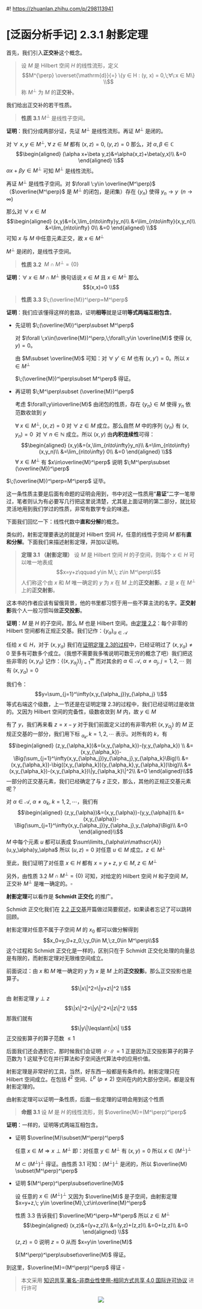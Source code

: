 #! https://zhuanlan.zhihu.com/p/298113941
# [泛函分析手记] 2.3.1 射影定理

首先，我们引入**正交补**这个概念。
> 设 $M$ 是 $\mathrm{Hilbert}$ 空间 $H$ 的线性流形，定义
> $$M^{\perp} \overset{\mathrm{d}}{=} \{y ∈ H : (y, x) = 0,\;∀\:x ∈ M\} \\$$
> 称 $M^⊥$ 为 $M$ 的**正交补**。

我们给出正交补的若干性质。

> **性质 3.1** $M^\perp$ 是线性子空间。

**证明**：我们分成两部分证，先证 $M^\perp$ 是线性流形。再证 $M^\perp$ 是闭的。

对 $\forall\:x,y\in M^\perp,\;\forall\:z\in M$ 都有 $(x,z)=0,\;(y,z)=0$ 那么，对 $\alpha,\beta\in\mathbb{C}$
$$\begin{aligned}
(\alpha x+\beta y,z)&=\alpha(x,z)+\beta(y,x)\\
&=0
\end{aligned} \\$$
$\alpha x+\beta y\in M^\perp$ 可知 $M^\perp$ 是线性流形。

再证 $M^\perp$ 是线性子空间。对 $\forall \:y\in \overline{M^\perp}$ （$\overline{M^\perp}$ 是 $M^\perp$ 的闭包，是闭集）存在 $\{y_n\}$ 使得 $y_n\to y\;\;(n\to\infty)$

那么对 $\forall \;x\in M$
$$\begin{aligned}
(x,y)&=(x,\lim_{n\to\infty}y_n)\\
&=\lim_{n\to\infty}(x,y_n)\\
&=\lim_{n\to\infty} 0\\
&=0
\end{aligned} \\$$
可知 $x$ 与 $M$ 中任意元素正交，故 $x\in M^\perp$

$M^\perp$ 是闭的，是线性子空间。

> **性质 3.2** $\;M\cap M^\perp=\{0\}$

**证明**：$\forall \;x\in M\cap M^\perp$ 换句话说 $x\in M$ 且 $x\in M^\perp$ 那么
$$(x,x)=0 \\$$

> **性质 3.3** $\;(\overline{M})^\perp=M^\perp$

**证明**：我们应该懂得这样的套路，证明**相等**就是证明**等式两端互相包含**。

- 先证明 $\;(\overline{M})^\perp\subset M^\perp$
  
  对 $\forall \;x\in(\overline{M})^\perp,\;\forall\;y\in \overline{M}$ 使得 $(x,y)=0$。
  
  由 $M\subset \overline{M}$ 可知：对 $\forall\;y'\in M$ 也有 $(x,y')=0$。所以 $x\in M^\perp$

  $\;(\overline{M})^\perp\subset M^\perp$ 得证。
- 再证明 $\;M^\perp\subset (\overline{M})^\perp$
  
  考虑 $\forall\;y\in\overline{M}$ 由闭包的性质，存在 $\{y_n\}\in M$ 使得 $y_n$ 依范数收敛到 $y$

  $\forall\;x\in M^\perp,\;(x,z)=0$ 对 $\forall\;z\in M$ 成立。那么自然 $M$ 中的序列 $\{y_n\}$ 有 $(x,y_n)=0\;$ 对  $\forall\;n\in \mathbb{N}$ 成立。所以 $(x,y)$ 由**内积连续性**可得：
  $$\begin{aligned}
  (x,y)&=(x,\lim_{n\to\infty}y_n)\\
  &=\lim_{n\to\infty}(x,y_n)\\
  &=\lim_{n\to\infty} 0\\
  &=0
  \end{aligned} \\$$
  $\forall\;x \in M^\perp$ 有 $x\in\overline{M}^\perp$ 说明 $\;M^\perp\subset (\overline{M})^\perp$

$\;(\overline{M})^\perp=M^\perp$ 证毕。

这一条性质主要是后面有命题的证明会用到，书中对这一性质用“**易证**”二字一笔带过，笔者则认为有必要写几行把这里说清楚，尤其是上面证明的第二部分，就比较灵活地用到我们学过的性质，非常有数学专业的味道。

下面我们回忆一下：线性代数中**直和分解**的概念。


类似的，射影定理要表达的就是对 $\mathrm{Hilbert}$ 空间 $H$，任意的线性子空间 $M$ 都有**直和分解**。下面我们来描述射影定理，并加以证明。

> **定理 3.1 （射影定理）** 设 $M$ 是 $\mathrm{Hilbert}$ 空间 $H$ 的子空间，则每个 $x\in H$ 可以唯一地表成
> $$x=y+z\qquad y\in M,\; z\in M^\perp\\$$
> 人们称这个由 $x$ 和 $M$ 唯一确定的 $y$ 为 $x$ 在 $M$ 上的**正交射影**。$z$ 是 $x$ 在 $M^\perp$ 上的**正交射影**。

这本书的作者应该有留俄背景，他的书里都习惯于用一些不算主流的名字。**正交射影**我个人一般习惯叫做**正交投影**。

**证明**：$M$ 是 $H$ 的子空间，那么 $M$ 也是 $\mathrm{Hilbert}$ 空间。由[定理 2.2](https://zhuanlan.zhihu.com/p/282852669)：每个非零的 $\mathrm{Hilbert}$ 空间都有正规正交基。我们记作：$\{y_\alpha\}_{\alpha\in\mathscr{A}}$ 

任给 $x\in H$，对于 $(x,y_\alpha)$ 我们在[证明定理 2.3的过程](https://zhuanlan.zhihu.com/p/282852669)中，已经证明过了 $(x,y_\alpha)\not = 0$ 至多有可数多个成立。（我想不需要我多嘴说明可数无穷的概念了吧）我们把这些非零的 $(x,y_\alpha)$ 记作：$\{(x,y_{\alpha_j})\}_{j=1}^\infty$ 而对其余的 $\alpha\in\mathscr{A},\:\alpha\not = \alpha_j,\;j=1,2,\cdots$ 则有 $(x,y_\alpha)=0$

我们令：
$$y=\sum_{j=1}^\infty(x,y_{\alpha_j})y_{\alpha_j} \\$$
等式右端这个级数，上一节还是在证明定理 2.3的过程中，我们已经证明过是收敛的。又因为 $\mathrm{Hilbert}$ 空间的完备性，级数收敛到 $M$ 内，故 $y\in M$

有了 $y$，我们再来看 $z=x-y$ 对于我们前面定义过的有非零内积 $(x,y_{\alpha_j})$ 的 $M$ 正规正交基的一部分，我们用下标 $_{\alpha_k},k=1,2,\cdots$ 表示。对所有的 $k$，有
$$\begin{aligned}
(z,y_{\alpha_k})&=(x,y_{\alpha_k})-(y,y_{\alpha_k}) \\
&=(x,y_{\alpha_k})-\Big(\sum_{j=1}^\infty(x,y_{\alpha_j})y_{\alpha_j},y_{\alpha_k}\Big)\\
&=(x,y_{\alpha_k})-\big((x,y_{\alpha_k})(y_{\alpha_k},y_{\alpha_k})\big)\\
&=(x,y_{\alpha_k})-(x,y_{\alpha_k})\|y_{\alpha_k}\|^2\\
&=0
\end{aligned}\\$$
一部分的正交基元素，我们已经确定了与 $z$ 正交，那么，其他的正规正交基元素呢？

对 $\alpha\in\mathscr{A},\:\alpha\not = \alpha_k,\;k=1,2,\cdots$，我们有
$$\begin{aligned}
(z,y_{\alpha})&=(x,y_{\alpha})-(y,y_{\alpha})\\
&=(x,y_{\alpha})-\Big(\sum_{j=1}^\infty(x,y_{\alpha_j})y_{\alpha_j},y_{\alpha}\Big)\\
&=0
\end{aligned}\\$$
$M$ 中每个元素 $u$ 都可以表成 $\sum\limits_{\alpha\in\mathscr{A}}(u,y_\alpha)y_\alpha$ 所以 $(u,z)=0$ 对任意 $u\in M$ 成立。$z\in M^\perp$

至此，我们证明了对任意 $x\in H$ 都有 $x=y+z,\;y\in M,\;z\in M^\perp$

另外，由性质 3.2 $M\cap M^\perp=\{0\}$ 可知，对给定的 $\mathrm{Hilbert}$ 空间 $H$ 和子空间 $M$，正交补 $M^\perp$ 是唯一确定的。$\square$

**射影定理**可以看作是 **$\mathrm{Schmidt}$ 正交化** 的推广。

$\mathrm{Schmidt}$ 正交化我们在 [2.2 正交基](https://zhuanlan.zhihu.com/p/282852669)开篇做过简要叙述，如果读者忘记了可以跳转回顾。

射影定理对任意不属于子空间 $M$ 的 $x_0$ 都可以做分解得到
$$x_0=y_0+z_0,\;y_0\in M,\;z_0\in M^\perp\\$$
这个过程和 $\mathrm{Schmidt}$ 正交化是一样的，区别只在于 $\mathrm{Schmidt}$ 正交化处理的向量总是有限的，而射影定理对无限维空间成立。

前面说过：由 $x$ 和 $M$ 唯一确定的 $y$ 为 $x$ 是 $M$ 上的**正交投影**。那么正交投影也是算子。
$$\|x\|^2=\|y+z\|^2 \\$$
由 射影定理 $y\perp z$
$$\|x\|^2=\|y\|^2+\|z\|^2 \\$$
那我们就有
$$\|y\|\leqslant\|x\| \\$$
正交投影算子的算子范数 $\leqslant 1$ 

后面我们还会遇到它，那时候我们会证明 $\|\cdot\|=1$ 正是因为正交投影算子的算子范数为 $1$ 这赋予它在并行算法和子空间迭代算法中的应用价值。

射影定理是非常好的工具，当然，好东西一般都是有条件的。射影定理只在 $\mathrm{Hilbert}$ 空间成立。在包括 $\ell^2$ 空间、$L^p\:(p\not=2)$ 空间在内的大部分空间，都是没有射影定理的。

由射影定理可以证明一条性质，后面一些定理的证明会用到这个性质

> **命题 3.1** 设 $M$ 是 $H$ 的线性流形，则 $\overline{M}=(M^\perp)^\perp$

**证明**：一样的，证明等式两端互相包含。

- 证明 $\overline{M}\subset(M^\perp)^\perp$
  
  任意 $x\in M \Rightarrow x\perp M^\perp$ 即：对任意 $y\in M^\perp$ 有 $(x,y)=0$ 所以 $x\in (M^\perp)^\perp$

  $M\subset(M^\perp)^\perp$ 得证。由性质 3.1 可知：$(M^\perp)^\perp$ 是闭的，所以 $\overline{M} \subset(M^\perp)^\perp$
- 证明 $(M^\perp)^\perp\subset\overline{M}$
  
  设 任意的 $x\in(M^\perp)^\perp$ 又因为 $\overline{M}$ 是子空间，由射影定理 $x=y+z,\; y\in \overline{M},\;z\in\overline{M}^\perp$

  性质 3.3 告诉我们 $\overline{M}^\perp=M^\perp$ 所以 $z\in M^\perp$
  $$\begin{aligned}
  (x,z)&=(y+z,z)\\
  &=(y,z)+(z,z)\\
  &=0+(z,z)\\
  &=0
  \end{aligned} \\$$
  $(z,z)=0$ 说明 $z=0$ 从而 $x=y\in \overline{M}$

  $(M^\perp)^\perp\subset\overline{M}$ 得证。


到这里，$\overline{M}=(M^\perp)^\perp$ 得证 $\square$



> 本文采用 [知识共享 署名-非商业性使用-相同方式共享 4.0 国际许可协议](https://creativecommons.org/licenses/by-nc-sa/4.0/deed.zh-Hans) 进行许可

<div align=center>
<img src="https://mirrors.creativecommons.org/presskit/buttons/88x31/svg/by-nc-sa.svg" />
</div>